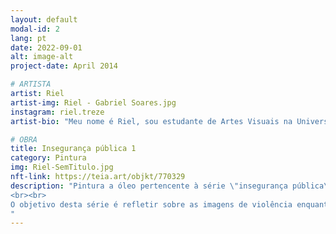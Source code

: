 ```yaml
---
layout: default
modal-id: 2
lang: pt
date: 2022-09-01
alt: image-alt
project-date: April 2014

# ARTISTA
artist: Riel
artist-img: Riel - Gabriel Soares.jpg
instagram: riel.treze
artist-bio: "Meu nome é Riel, sou estudante de Artes Visuais na Universidade Federal de Minas Gerais, morador de periferia e pardo. Sobre minha produção artística, exploro múltiplas habilitações dentro das artes visuais tendo como foco principal a pintura, desenvolvendo meu trabalho em torno de questões como desigualdade social, racismo e principalmente violência urbana."

# OBRA
title: Insegurança pública 1
category: Pintura
img: Riel-SemTitulo.jpg
nft-link: https://teia.art/objkt/770329
description: "Pintura a óleo pertencente à série \"insegurança pública\". Na obra usei como referência um registro fotográfico midiático que denunciava a violência da ditadura de 64 contra uma jovem branca, optei por fazer uma releitura substituindo a vítima por uma mulher negra no intuito de dar visibilidade às pessoas negras que também eram vítimas de violência da ditadura apesar de não estamparem as manchetes da época.
<br><br>
O objetivo desta série é refletir sobre as imagens de violência enquanto mecanismos de opressão e resistência durante o período da ditadura militar brasileira, considerando os aspectos de raça, classe e gênero. Além disso, discutir semelhanças e diferenças da violência urbana entre o período ditatorial e os dias atuais. 
" 
---
```

